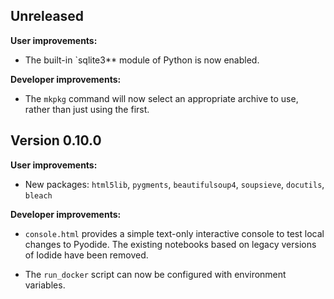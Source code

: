 ## Unreleased

**User improvements:**

- The built-in `sqlite3** module of Python is now enabled.

**Developer improvements:**

- The `mkpkg` command will now select an appropriate archive to use, rather than
  just using the first.

## Version 0.10.0

**User improvements:**

- New packages: `html5lib`, `pygments`, `beautifulsoup4`, `soupsieve`,
  `docutils`, `bleach`

**Developer improvements:**

- `console.html` provides a simple text-only interactive console to test local
  changes to Pyodide. The existing notebooks based on legacy versions of Iodide
  have been removed.

- The `run_docker` script can now be configured with environment variables.
